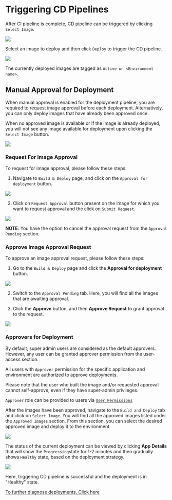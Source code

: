 # Triggering CD Pipelines

After CI pipeline is complete, CD pipeline can be triggered by clicking `Select Image`.

![](https://devtron-public-asset.s3.us-east-2.amazonaws.com/images/deploying-application/triggering-cd/select-image.jpg)

Select an image to deploy and then click `Deploy` to trigger the CD pipeline.

![](https://devtron-public-asset.s3.us-east-2.amazonaws.com/images/deploying-application/triggering-cd/deploy.jpg)

The currently deployed images are tagged as `Active on <Environment name>`.

## Manual Approval for Deployment

When manual approval is enabled for the deployment pipeline, you are required to request image approval before each deployment. Alternatively, you can only deploy images that have already been approved once.

When no approved image is available or if the image is already deployed, you will not see any image available for deployment upon clicking the `Select Image` button.

![](https://devtron-public-asset.s3.us-east-2.amazonaws.com/images/deploying-application/triggering-cd/no-approved-image.jpg)

### Request For Image Approval

To request for image approval, please follow these steps:

1. Navigate to `Build & Deploy` page, and click on the `Approval for deployment` button.

![](https://devtron-public-asset.s3.us-east-2.amazonaws.com/images/deploying-application/triggering-cd/deployment-approval-button.jpg)

2. Click on `Request Approval` button present on the image for which you want to request approval and the click on `Submit Request`.

![](https://devtron-public-asset.s3.us-east-2.amazonaws.com/images/deploying-application/triggering-cd/request-approval.jpg)

**NOTE**: You have the option to cancel the approval request from the `Approval Pending` section.

### Approve Image Approval Request

To approve an image approval request, please follow these steps:

1. Go to the `Build & Deploy` page and click the **Approval for deployment** button.

![](https://devtron-public-asset.s3.us-east-2.amazonaws.com/images/deploying-application/triggering-cd/deployment-approval-button.jpg)

2. Switch to the `Approval Pending` tab. Here, you will find all the images that are awaiting approval.

3. Click the **Approve** button, and then **Approve Request** to grant approval to the request.

![](https://devtron-public-asset.s3.us-east-2.amazonaws.com/images/deploying-application/triggering-cd/approve-request.png)

### Approvers for Deployment

By default, super admin users are considered as the default approvers. However, any user can be granted approver permission from the user-access section.

All users with `Approver` permission for the specific application and environment are authorized to approve deployments.

Please note that the user who built the image and/or requested approval cannot self-approve, even if they have super-admin privileges.

`Approver` role can be provided to users via [`User Permissions`](../global-configurations/authorization/user-access.md#role-based-access-levels)

After the images have been approved, navigate to the `Build and Deploy` tab and click on `Select Image`. You will find all the approved images listed under the `Approved Images` section. From this section, you can select the desired approved image and deploy it to the environment.

![](https://devtron-public-asset.s3.us-east-2.amazonaws.com/images/deploying-application/triggering-cd/approved-images.jpg)

The status of the current deployment can be viewed by clicking **App Details** that will show the `Progressing`state for 1-2 minutes and then gradually shows `Healthy` state, based on the deployment strategy.

![](https://devtron-public-asset.s3.us-east-2.amazonaws.com/images/deploying-application/triggering-cd/app-status.jpg)

Here, triggering CD pipeline is successful and the deployment is in "Healthy" state.

[To further diagnose deployments, Click here](../debugging-deployment-and-monitoring.md)

